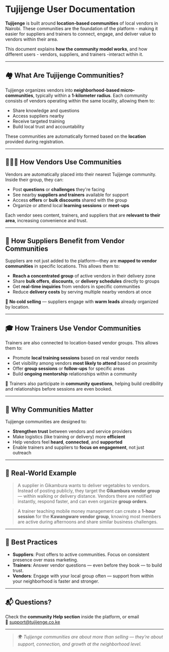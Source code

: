 # Tujijenge User Documentation

**Tujijenge** is built around **location-based communities** of local vendors in Nairobi. These communities are the foundation of the platform - making it easier for suppliers and trainers to connect, engage, and deliver value to vendors within their area.

This document explains **how the community model works**, and how different users - vendors, suppliers, and trainers -interact within it.

---

## 🏘️ What Are Tujijenge Communities?

Tujijenge organizes vendors into **neighborhood-based micro-communities**, typically within a **1-kilometer radius**. Each community consists of vendors operating within the same locality, allowing them to:

- Share knowledge and questions
- Access suppliers nearby
- Receive targeted training
- Build local trust and accountability

These communities are automatically formed based on the **location** provided during registration.

---

## 👩🏾‍🌾 How Vendors Use Communities

Vendors are automatically placed into their nearest Tujijenge community. Inside their group, they can:

- Post **questions** or **challenges** they're facing
- See nearby **suppliers and trainers** available for support
- Access **offers** or **bulk discounts** shared with the group
- Organize or attend local **learning sessions** or **meet-ups**

Each vendor sees content, trainers, and suppliers that are **relevant to their area**, increasing convenience and trust.

---

## 🚛 How Suppliers Benefit from Vendor Communities

Suppliers are not just added to the platform—they are **mapped to vendor communities** in specific locations. This allows them to:

- **Reach a concentrated group** of active vendors in their delivery zone
- Share **bulk offers**, **discounts**, or **delivery schedules** directly to groups
- Get **real-time inquiries** from vendors in specific communities
- Reduce **delivery costs** by serving multiple nearby vendors at once

📌 **No cold selling** — suppliers engage with **warm leads** already organized by location.

---

## 🎓 How Trainers Use Vendor Communities

Trainers are also connected to location-based vendor groups. This allows them to:

- Promote **local training sessions** based on real vendor needs
- Get visibility among vendors **most likely to attend** based on proximity
- Offer **group sessions** or **follow-ups** for specific areas
- Build **ongoing mentorship** relationships within a community

💬 Trainers also participate in **community questions**, helping build credibility and relationships before sessions are even booked.

---

## 🤝 Why Communities Matter

Tujijenge communities are designed to:

- **Strengthen trust** between vendors and service providers
- Make logistics (like training or delivery) more **efficient**
- Help vendors feel **heard**, **connected**, and **supported**
- Enable trainers and suppliers to **focus on engagement**, not just outreach

---

## 📍 Real-World Example

> A supplier in Gikambura wants to deliver vegetables to vendors. Instead of posting publicly, they target the **Gikambura vendor group** — within walking or delivery distance. Vendors there are notified instantly, respond faster, and can even organize **group orders**.

> A trainer teaching mobile money management can create a **1-hour session** for the **Kawangware vendor group**, knowing most members are active during afternoons and share similar business challenges.

---

## 🧠 Best Practices

- **Suppliers**: Post offers to active communities. Focus on consistent presence over mass marketing.
- **Trainers**: Answer vendor questions — even before they book — to build trust.
- **Vendors**: Engage with your local group often — support from within your neighborhood is faster and stronger.

---

## 📬 Questions?

Check the **community Help section** inside the platform, or email  
📩 [support@tujijenge.co.ke](mailto:support@tujijenge.co.ke)

---

> 🌍 *Tujijenge communities are about more than selling — they’re about support, connection, and growth at the neighborhood level.*


